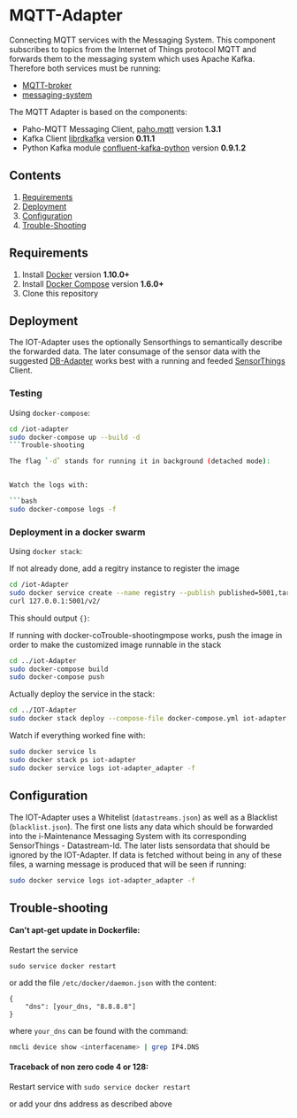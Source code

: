 # MQTT-Adapter
Connecting MQTT services with the Messaging System.
This component subscribes to topics from the Internet of Things
protocol MQTT and forwards them to the messaging system which uses
Apache Kafka.
Therefore both services must be running:
* [MQTT-broker](https://github.com/iot-salzburg/mqtt-adapter)
* [messaging-system](https://github.com/iot-salzburg/messaging-system)


The MQTT Adapter is based on the components:
* Paho-MQTT Messaging Client, [paho.mqtt](https://pypi.python.org/pypi/paho-mqtt/1.3.1) version **1.3.1**
* Kafka Client [librdkafka](https://github.com/geeknam/docker-confluent-python) version **0.11.1**
* Python Kafka module [confluent-kafka-python](https://github.com/confluentinc/confluent-kafka-python) version **0.9.1.2**


## Contents

1. [Requirements](#requirements)
2. [Deployment](#deployment)
3. [Configuration](#configuration)
4. [Trouble-Shooting](#trouble-shooting)


## Requirements

1. Install [Docker](https://www.docker.com/community-edition#/download) version **1.10.0+**
2. Install [Docker Compose](https://docs.docker.com/compose/install/) version **1.6.0+**
3. Clone this repository


## Deployment

The IOT-Adapter uses the optionally Sensorthings to semantically describe
the forwarded data. The later consumage of the sensor data with the
suggested [DB-Adapter](https://github.com/i-maintenance/DB-Adapter/)
works best with a running and feeded [SensorThings](https://github.com/i-maintenance/SensorThingsClient)
 Client.



### Testing
Using `docker-compose`:

```bash
cd /iot-adapter
sudo docker-compose up --build -d
```Trouble-shooting

The flag `-d` stands for running it in background (detached mode):


Watch the logs with:

```bash
sudo docker-compose logs -f
```


### Deployment in a docker swarm
Using `docker stack`:

If not already done, add a regitry instance to register the image
```bash
cd /iot-Adapter
sudo docker service create --name registry --publish published=5001,target=5000 registry:2
curl 127.0.0.1:5001/v2/
```
This should output `{}`:


If running with docker-coTrouble-shootingmpose works, push the image in order to make the customized image runnable in the stack

```bash
cd ../iot-Adapter
sudo docker-compose build
sudo docker-compose push
```

Actually deploy the service in the stack:
```bash
cd ../IOT-Adapter
sudo docker stack deploy --compose-file docker-compose.yml iot-adapter
```


Watch if everything worked fine with:

```bash
sudo docker service ls
sudo docker stack ps iot-adapter
sudo docker service logs iot-adapter_adapter -f
```


## Configuration

The IOT-Adapter uses a Whitelist (`datastreams.json`) as well as a
Blacklist (`blacklist.json`). The first one lists any data which should be
forwarded into the i-Maintenance Messaging System with its corresponding
SensorThings - Datastream-Id. The later lists sensordata that should be
ignored by the IOT-Adapter. If data is fetched without being in any of
these files, a warning message is produced that will be seen if running:

```bash
sudo docker service logs iot-adapter_adapter -f
```


## Trouble-shooting

#### Can't apt-get update in Dockerfile:
Restart the service

```sudo service docker restart```

or add the file `/etc/docker/daemon.json` with the content:
```
{
    "dns": [your_dns, "8.8.8.8"]
}
```
where `your_dns` can be found with the command:

```bash
nmcli device show <interfacename> | grep IP4.DNS
```

####  Traceback of non zero code 4 or 128:

Restart service with
```sudo service docker restart```

or add your dns address as described above




